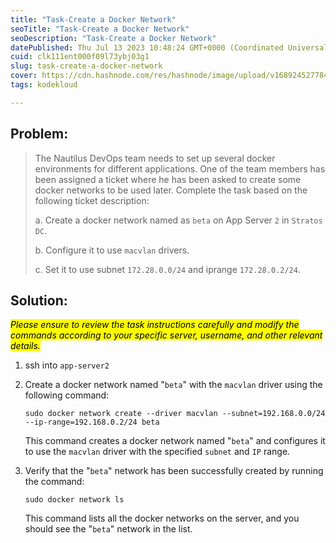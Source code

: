 ```yaml
---
title: "Task-Create a Docker Network"
seoTitle: "Task-Create a Docker Network"
seoDescription: "Task-Create a Docker Network"
datePublished: Thu Jul 13 2023 10:48:24 GMT+0000 (Coordinated Universal Time)
cuid: clk111ent000f09l73ybj03g1
slug: task-create-a-docker-network
cover: https://cdn.hashnode.com/res/hashnode/image/upload/v1689245277847/c4daa35f-997e-4506-81ca-78ecd8b4ea8e.jpeg
tags: kodekloud

---
```


## Problem:

> The Nautilus DevOps team needs to set up several docker environments for different applications. One of the team members has been assigned a ticket where he has been asked to create some docker networks to be used later. Complete the task based on the following ticket description:
> 
> a. Create a docker network named as `beta` on App Server `2` in `Stratos DC`.
> 
> b. Configure it to use `macvlan` drivers.
> 
> c. Set it to use subnet `172.28.0.0/24` and iprange `172.28.0.2/24`.

## Solution:

*<mark>Please ensure to review the task instructions carefully and modify the commands according to your specific server, username, and other relevant details.</mark>*

1. ssh into `app-server2`
    
2. Create a docker network named "`beta`" with the `macvlan` driver using the following command:
    
    ```plaintext
    sudo docker network create --driver macvlan --subnet=192.168.0.0/24 --ip-range=192.168.0.2/24 beta
    ```
    
    This command creates a docker network named "`beta`" and configures it to use the `macvlan` driver with the specified `subnet` and `IP` range.
    
3. Verify that the "`beta`" network has been successfully created by running the command:
    
    ```plaintext
    sudo docker network ls
    ```
    
    This command lists all the docker networks on the server, and you should see the "`beta`" network in the list.